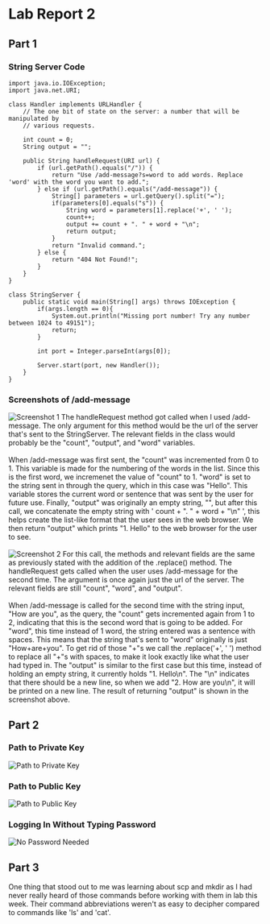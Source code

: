 # Lab Report 2

## Part 1

### String Server Code
```
import java.io.IOException;
import java.net.URI;

class Handler implements URLHandler {
    // The one bit of state on the server: a number that will be manipulated by
    // various requests.

    int count = 0;
    String output = "";
    
    public String handleRequest(URI url) {
        if (url.getPath().equals("/")) {
            return "Use /add-message?s=word to add words. Replace 'word' with the word you want to add.";
        } else if (url.getPath().equals("/add-message")) {
            String[] parameters = url.getQuery().split("=");
            if(parameters[0].equals("s")) {
                String word = parameters[1].replace('+', ' ');
                count++;
                output += count + ". " + word + "\n";
                return output;
            }
            return "Invalid command.";
        } else {
            return "404 Not Found!";
        }
    }
}

class StringServer {
    public static void main(String[] args) throws IOException {
        if(args.length == 0){
            System.out.println("Missing port number! Try any number between 1024 to 49151");
            return;
        }

        int port = Integer.parseInt(args[0]);

        Server.start(port, new Handler());
    }
}
```
### Screenshots of /add-message
![Screenshot 1](https://i.imgur.com/eqXGaIm.png)
The handleRequest method got called when I used /add-message. The only argument for this method would be the url of the server that's sent to the StringServer. The relevant fields in the class would probably be the "count", "output", and "word" variables. <br> <br>
When /add-message was first sent, the "count" was incremented from 0 to 1. This variable is made for the numbering of the words in the list. Since this is the first word, we incremenet the value of "count" to 1. "word" is set to the string sent in through the query, which in this case was "Hello". This variable stores the current word or sentence that was sent by the user for future use. Finally, "output" was originally an empty string, "", but after this call, we concatenate the empty string with ' count + ". " + word + "\n" ', this helps create the list-like format that the user sees in the web browser. We then return "output" which prints "1. Hello" to the web browser for the user to see.
<br> <br>
![Screenshot 2](https://i.imgur.com/JR8LKJO.png)
For this call, the methods and relevant fields are the same as previously stated with the addition of the .replace() method. The handleRequest gets called when the user uses /add-message for the second time. The argument is once again just the url of the server. The relevant fields are still "count", "word", and "output". <br> <br>
When /add-message is called for the second time with the string input, "How are you", as the query, the "count" gets incremented again from 1 to 2, indicating that this is the second word that is going to be added. For "word", this time instead of 1 word, the string entered was a sentence with spaces. This means that the string that's sent to "word" originally is just "How+are+you". To get rid of those "+"s we call the .replace('+', ' ') method to replace all "+"s with spaces, to make it look exactly like what the user had typed in. The "output" is similar to the first case but this time, instead of holding an empty string, it currently holds "1. Hello\n". The "\n" indicates that there should be a new line, so when we add "2. How are you\n", it will be printed on a new line. The result of returning "output" is shown in the screenshot above.

## Part 2

### Path to Private Key 
![Path to Private Key](https://i.imgur.com/vYa0CbL.png)

### Path to Public Key
![Path to Public Key](https://i.imgur.com/iAUdmsi.png)

### Logging In Without Typing Password
![No Password Needed](https://i.imgur.com/Dkw8LvE.png)

## Part 3
One thing that stood out to me was learning about scp and mkdir as I had never really heard of those commands before working with them in lab this week. Their command abbreviations weren't as easy to decipher compared to commands like 'ls' and 'cat'.
